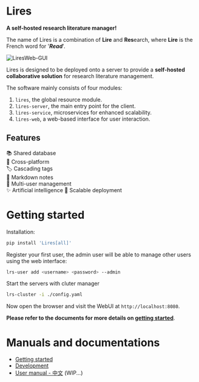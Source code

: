 # Lires 
**A self-hosted research literature manager!**   

The name of Lires is a combination of **Lire** and **Res**earch, where **Lire** is the French word for '***Read***'.

![LiresWeb-GUI](https://limengxun-imagebed.oss-cn-wuhan-lr.aliyuncs.com/liresweb1.1.3v0.png)

Lires is designed to be deployed onto a server to provide a **self-hosted collaborative solution** for research literature management.

The software mainly consists of four modules:  
1. `lires`, the global resource module.
2. `lires-server`, the main entry point for the client.
3. `lires-service`, microservices for enhanced scalability. 
4. `lires-web`, a web-based interface for user interaction.

## Features
📚 Shared database  
🔄 Cross-platform  
🏷️ Cascading tags    
📝 Markdown notes  
👥 Multi-user management  
✨ Artificial intelligence
🚀 Scalable deployment

# Getting started
Installation:
```sh
pip install 'Lires[all]'
```

Register your first user, the admin user will be able to manage other users using the web interface:
``` sh
lrs-user add <username> <password> --admin
```

Start the servers with cluter manager
```sh
lrs-cluster -i ./config.yaml
```

Now open the browser and visit the WebUI at `http://localhost:8080`.

**Please refer to the documents for more details on [getting started](docs/gettingStarted.md)**.

# Manuals and documentations
- [Getting started](docs/gettingStarted.md)
- [Development](docs/devGuide.md)
- [User manual - 中文](docs/userManual_zh/index.html) (WIP...)